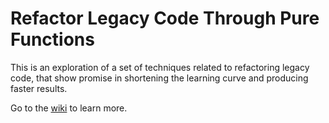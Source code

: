 # Refactor Legacy Code Through Pure Functions

This is an exploration of a set of techniques related to refactoring legacy code, that show promise in shortening the learning curve and producing faster results.

Go to the [wiki](https://github.com/SoftDevGang/RefactorLegacyCodeThroughPureFunctions/wiki) to learn more.
